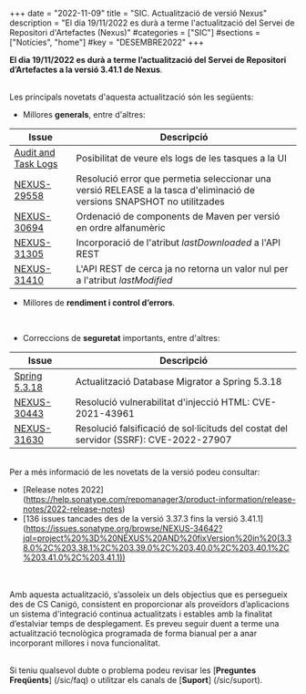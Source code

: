 +++
date        = "2022-11-09"
title       = "SIC. Actualització de versió Nexus"
description = "El dia 19/11/2022 es durà a terme l'actualització del Servei de Repositori d'Artefactes (Nexus)"
#categories  = ["SIC"]
#sections    = ["Notícies", "home"]
#key         = "DESEMBRE2022"
+++

**El dia 19/11/2022 es durà a terme l’actualització del Servei de Repositori d’Artefactes a la versió 3.41.1 de Nexus**.
<br/><br/>

Les principals novetats d'aquesta actualització són les següents:
<br/>

* Millores **generals**, entre d'altres:

|Issue|Descripció|
|-----------|----------|
|[Audit and Task Logs](https://help.sonatype.com/repomanager3/product-information/release-notes/2022-release-notes/nexus-repository-3.39.0-release-notes#NexusRepository3.39.0ReleaseNotes-ViewAudit,Cluster,andTaskLogsinUserInterfacelogs)|Posibilitat de veure els logs de les tasques a la UI|
|[NEXUS-29558](https://issues.sonatype.org/browse/NEXUS-29558)|Resolució error que permetia seleccionar una versió RELEASE a la tasca d'eliminació de versions SNAPSHOT no utilitzades|
|[NEXUS-30694](https://issues.sonatype.org/browse/NEXUS-30694)|Ordenació de components de Maven per versió en ordre alfanumèric|
|[NEXUS-31305](https://issues.sonatype.org/browse/NEXUS-31305)|Incorporació de l'atribut *lastDownloaded* a l'API REST|
|[NEXUS-31410](https://issues.sonatype.org/browse/NEXUS-31410)|L'API REST de cerca ja no retorna un valor nul per a l'atribut *lastModified*||

* Millores de **rendiment i control d’errors**.
<br/>

* Correccions de **seguretat** importants, entre d'altres:

|Issue|Descripció|
|-----------|----------|
|[Spring 5.3.18](https://tanzu.vmware.com/security/cve-2022-22965)|Actualització Database Migrator a Spring 5.3.18|
|[NEXUS-30443](https://issues.sonatype.org/browse/NEXUS-30443)|Resolució vulnerabilitat d'injecció HTML: CVE-2021-43961|
|[NEXUS-31630](https://issues.sonatype.org/browse/NEXUS-31630)|Resolució falsificació de sol·licituds del costat del servidor (SSRF): CVE-2022-27907|

<br/>
Per a més informació de les novetats de la versió podeu consultar:

- [Release notes 2022] (https://help.sonatype.com/repomanager3/product-information/release-notes/2022-release-notes)
- [136 issues tancades des de la versió 3.37.3 fins la versió 3.41.1] (https://issues.sonatype.org/browse/NEXUS-34642?jql=project%20%3D%20NEXUS%20AND%20fixVersion%20in%20(3.38.0%2C%203.38.1%2C%203.39.0%2C%203.40.0%2C%203.40.1%2C%203.41.0%2C%203.41.1))

<br/>
<br/>
Amb aquesta actualització, s’assoleix un dels objectius que es persegueix des de CS Canigó, consistent en proporcionar als
proveïdors d’aplicacions un sistema d'integració continua actualitzats i estables amb la finalitat d’estalviar temps de desplegament.
Es preveu seguir duent a terme una actualització tecnològica programada de forma bianual per a anar incorporant
millores i nova funcionalitat.
<br/>
<br/>

Si teniu qualsevol dubte o problema podeu revisar les [**Preguntes Freqüents**] (/sic/faq) o utilitzar els canals de [**Suport**] (/sic/suport).